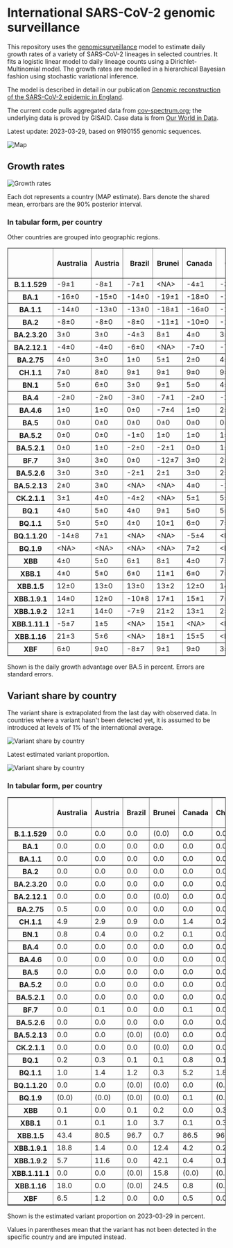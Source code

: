 # International SARS-CoV-2 genomic surveillance

This repository uses the [genomicsurveillance](https://github.com/gerstung-lab/genomicsurveillance) model to estimate daily growth rates of a variety of SARS-CoV-2 lineages in selected countries. It fits a logistic linear model to daily lineage counts using a Dirichlet-Multinomial model. The growth rates are modelled in a hierarchical Bayesian fashion using stochastic variational inference. 

The model is described in detail in our publication [Genomic reconstruction of the SARS-CoV-2 epidemic in England](https://www.nature.com/articles/s41586-021-04069-y).

The current code pulls aggregated data from [cov-spectrum.org](cov-spectrum.org); the underlying data is proved by GISAID. Case data is from [Our World in Data](https://ourworldindata.org/explorers/coronavirus-data-explorer).

Latest update: 2023-03-29, based on 9190155 genomic sequences.

![Map](plots/variant-map.png)

## Growth rates
![Growth rates](plots/growth-rate-latest.png)

Each dot represents a country (MAP estimate). Bars denote the shared mean, errorbars are the 90% posterior interval.

### In tabular form, per country

Other countries are grouped into geographic regions.

<small><table border="1" class="dataframe">
  <thead>
    <tr style="text-align: right;">
      <th></th>
      <th>Australia</th>
      <th>Austria</th>
      <th>Brazil</th>
      <th>Brunei</th>
      <th>Canada</th>
      <th>Chile</th>
      <th>Denmark</th>
      <th>France</th>
      <th>Germany</th>
      <th>India</th>
      <th>Indonesia</th>
      <th>Israel</th>
      <th>Japan</th>
      <th>Mexico</th>
      <th>Other - Africa</th>
      <th>Other - Asia</th>
      <th>Other - Europe</th>
      <th>Other - North America</th>
      <th>Other - Oceania</th>
      <th>Other - South America</th>
      <th>Russia</th>
      <th>Singapore</th>
      <th>South Africa</th>
      <th>South Korea</th>
      <th>Spain</th>
      <th>Sweden</th>
      <th>USA</th>
      <th>United Kingdom</th>
    </tr>
  </thead>
  <tbody>
    <tr>
      <th>B.1.1.529</th>
      <td>-9±1</td>
      <td>-8±1</td>
      <td>-7±1</td>
      <td>&lt;NA&gt;</td>
      <td>-4±1</td>
      <td>-3±1</td>
      <td>-6±1</td>
      <td>-9±1</td>
      <td>-4±0</td>
      <td>-4±0</td>
      <td>-3±5</td>
      <td>-3±1</td>
      <td>-4±1</td>
      <td>-3±1</td>
      <td>-6±0</td>
      <td>-5±0</td>
      <td>-9±1</td>
      <td>-12±1</td>
      <td>-9±1</td>
      <td>-9±1</td>
      <td>-8±1</td>
      <td>-5±2</td>
      <td>-11±0</td>
      <td>-28±8</td>
      <td>-5±1</td>
      <td>-6±0</td>
      <td>-4±0</td>
      <td>-8±0</td>
    </tr>
    <tr>
      <th>BA.1</th>
      <td>-16±0</td>
      <td>-15±0</td>
      <td>-14±0</td>
      <td>-19±1</td>
      <td>-18±0</td>
      <td>-18±0</td>
      <td>-18±0</td>
      <td>-18±0</td>
      <td>-17±0</td>
      <td>-12±0</td>
      <td>-14±0</td>
      <td>-18±0</td>
      <td>-18±0</td>
      <td>-14±0</td>
      <td>-14±0</td>
      <td>-13±0</td>
      <td>-16±0</td>
      <td>-16±0</td>
      <td>-22±0</td>
      <td>-14±0</td>
      <td>-15±0</td>
      <td>-17±0</td>
      <td>-16±0</td>
      <td>-20±0</td>
      <td>-17±0</td>
      <td>-17±0</td>
      <td>-16±0</td>
      <td>-18±0</td>
    </tr>
    <tr>
      <th>BA.1.1</th>
      <td>-14±0</td>
      <td>-13±0</td>
      <td>-13±0</td>
      <td>-18±1</td>
      <td>-16±0</td>
      <td>-16±0</td>
      <td>-13±0</td>
      <td>-16±0</td>
      <td>-15±0</td>
      <td>-11±0</td>
      <td>-15±0</td>
      <td>-15±0</td>
      <td>-15±0</td>
      <td>-12±0</td>
      <td>-13±0</td>
      <td>-11±0</td>
      <td>-14±0</td>
      <td>-15±0</td>
      <td>-14±0</td>
      <td>-13±0</td>
      <td>-14±0</td>
      <td>-10±0</td>
      <td>-14±0</td>
      <td>-16±0</td>
      <td>-14±0</td>
      <td>-14±0</td>
      <td>-14±0</td>
      <td>-15±0</td>
    </tr>
    <tr>
      <th>BA.2</th>
      <td>-8±0</td>
      <td>-8±0</td>
      <td>-8±0</td>
      <td>-11±1</td>
      <td>-10±0</td>
      <td>-10±0</td>
      <td>-10±0</td>
      <td>-8±0</td>
      <td>-9±0</td>
      <td>-4±0</td>
      <td>-8±0</td>
      <td>-8±0</td>
      <td>-8±0</td>
      <td>-7±0</td>
      <td>-6±0</td>
      <td>-6±0</td>
      <td>-8±0</td>
      <td>-9±0</td>
      <td>-9±0</td>
      <td>-7±0</td>
      <td>-9±0</td>
      <td>-4±0</td>
      <td>-9±0</td>
      <td>-9±0</td>
      <td>-7±0</td>
      <td>-9±0</td>
      <td>-8±0</td>
      <td>-8±0</td>
    </tr>
    <tr>
      <th>BA.2.3.20</th>
      <td>3±0</td>
      <td>3±0</td>
      <td>-4±3</td>
      <td>8±1</td>
      <td>4±0</td>
      <td>3±1</td>
      <td>3±0</td>
      <td>5±0</td>
      <td>4±0</td>
      <td>9±1</td>
      <td>3±1</td>
      <td>4±0</td>
      <td>2±0</td>
      <td>5±1</td>
      <td>2±1</td>
      <td>2±0</td>
      <td>4±0</td>
      <td>2±1</td>
      <td>3±0</td>
      <td>-3±2</td>
      <td>1±1</td>
      <td>4±0</td>
      <td>-2±2</td>
      <td>3±0</td>
      <td>5±0</td>
      <td>3±1</td>
      <td>4±0</td>
      <td>4±0</td>
    </tr>
    <tr>
      <th>BA.2.12.1</th>
      <td>-4±0</td>
      <td>-4±0</td>
      <td>-6±0</td>
      <td>&lt;NA&gt;</td>
      <td>-7±0</td>
      <td>-7±0</td>
      <td>-5±0</td>
      <td>-3±0</td>
      <td>-4±0</td>
      <td>-2±0</td>
      <td>-4±0</td>
      <td>-5±0</td>
      <td>-5±0</td>
      <td>-5±0</td>
      <td>-4±0</td>
      <td>-3±0</td>
      <td>-3±0</td>
      <td>-6±0</td>
      <td>-7±0</td>
      <td>-5±0</td>
      <td>-6±0</td>
      <td>-3±0</td>
      <td>-2±1</td>
      <td>-5±0</td>
      <td>-3±0</td>
      <td>-5±0</td>
      <td>-5±0</td>
      <td>-3±0</td>
    </tr>
    <tr>
      <th>BA.2.75</th>
      <td>4±0</td>
      <td>3±0</td>
      <td>1±0</td>
      <td>5±1</td>
      <td>2±0</td>
      <td>4±0</td>
      <td>3±0</td>
      <td>4±0</td>
      <td>3±0</td>
      <td>4±0</td>
      <td>4±0</td>
      <td>3±0</td>
      <td>2±0</td>
      <td>3±0</td>
      <td>4±0</td>
      <td>1±0</td>
      <td>3±0</td>
      <td>2±0</td>
      <td>4±0</td>
      <td>4±0</td>
      <td>1±0</td>
      <td>2±0</td>
      <td>-1±1</td>
      <td>3±0</td>
      <td>5±0</td>
      <td>3±0</td>
      <td>3±0</td>
      <td>3±0</td>
    </tr>
    <tr>
      <th>CH.1.1</th>
      <td>7±0</td>
      <td>8±0</td>
      <td>9±1</td>
      <td>9±1</td>
      <td>9±0</td>
      <td>9±1</td>
      <td>9±0</td>
      <td>10±0</td>
      <td>9±0</td>
      <td>11±0</td>
      <td>11±0</td>
      <td>9±0</td>
      <td>4±0</td>
      <td>8±1</td>
      <td>11±0</td>
      <td>3±0</td>
      <td>9±0</td>
      <td>11±1</td>
      <td>7±0</td>
      <td>8±0</td>
      <td>11±1</td>
      <td>7±0</td>
      <td>6±1</td>
      <td>6±0</td>
      <td>11±0</td>
      <td>9±0</td>
      <td>8±0</td>
      <td>9±0</td>
    </tr>
    <tr>
      <th>BN.1</th>
      <td>5±0</td>
      <td>6±0</td>
      <td>3±0</td>
      <td>9±1</td>
      <td>5±0</td>
      <td>4±0</td>
      <td>6±0</td>
      <td>7±0</td>
      <td>6±0</td>
      <td>9±0</td>
      <td>7±0</td>
      <td>6±0</td>
      <td>4±0</td>
      <td>3±0</td>
      <td>6±0</td>
      <td>2±0</td>
      <td>6±0</td>
      <td>4±1</td>
      <td>5±0</td>
      <td>7±0</td>
      <td>5±0</td>
      <td>5±0</td>
      <td>2±1</td>
      <td>6±0</td>
      <td>6±0</td>
      <td>6±0</td>
      <td>5±0</td>
      <td>5±0</td>
    </tr>
    <tr>
      <th>BA.4</th>
      <td>-2±0</td>
      <td>-2±0</td>
      <td>-3±0</td>
      <td>-7±1</td>
      <td>-2±0</td>
      <td>-2±0</td>
      <td>-2±0</td>
      <td>-1±0</td>
      <td>-2±0</td>
      <td>-3±0</td>
      <td>-3±0</td>
      <td>-2±0</td>
      <td>-3±0</td>
      <td>-2±0</td>
      <td>-2±0</td>
      <td>-2±0</td>
      <td>-2±0</td>
      <td>-3±0</td>
      <td>-3±0</td>
      <td>-2±0</td>
      <td>-4±0</td>
      <td>-2±0</td>
      <td>-2±0</td>
      <td>-3±0</td>
      <td>-1±0</td>
      <td>-2±0</td>
      <td>-2±0</td>
      <td>-2±0</td>
    </tr>
    <tr>
      <th>BA.4.6</th>
      <td>1±0</td>
      <td>1±0</td>
      <td>0±0</td>
      <td>-7±4</td>
      <td>1±0</td>
      <td>2±0</td>
      <td>1±0</td>
      <td>2±0</td>
      <td>2±0</td>
      <td>3±1</td>
      <td>2±0</td>
      <td>2±0</td>
      <td>1±0</td>
      <td>1±0</td>
      <td>2±0</td>
      <td>1±0</td>
      <td>2±0</td>
      <td>0±0</td>
      <td>1±0</td>
      <td>1±0</td>
      <td>-1±1</td>
      <td>1±0</td>
      <td>-1±0</td>
      <td>0±0</td>
      <td>2±0</td>
      <td>1±0</td>
      <td>1±0</td>
      <td>1±0</td>
    </tr>
    <tr>
      <th>BA.5</th>
      <td>0±0</td>
      <td>0±0</td>
      <td>0±0</td>
      <td>0±0</td>
      <td>0±0</td>
      <td>0±0</td>
      <td>0±0</td>
      <td>0±0</td>
      <td>0±0</td>
      <td>0±0</td>
      <td>0±0</td>
      <td>0±0</td>
      <td>0±0</td>
      <td>0±0</td>
      <td>0±0</td>
      <td>0±0</td>
      <td>0±0</td>
      <td>0±0</td>
      <td>0±0</td>
      <td>0±0</td>
      <td>0±0</td>
      <td>0±0</td>
      <td>0±0</td>
      <td>0±0</td>
      <td>0±0</td>
      <td>0±0</td>
      <td>0±0</td>
      <td>0±0</td>
    </tr>
    <tr>
      <th>BA.5.2</th>
      <td>0±0</td>
      <td>0±0</td>
      <td>-1±0</td>
      <td>1±0</td>
      <td>1±0</td>
      <td>1±0</td>
      <td>1±0</td>
      <td>1±0</td>
      <td>1±0</td>
      <td>0±0</td>
      <td>0±0</td>
      <td>1±0</td>
      <td>0±0</td>
      <td>1±0</td>
      <td>0±0</td>
      <td>1±0</td>
      <td>1±0</td>
      <td>1±0</td>
      <td>1±0</td>
      <td>0±0</td>
      <td>0±0</td>
      <td>1±0</td>
      <td>-1±0</td>
      <td>1±0</td>
      <td>1±0</td>
      <td>1±0</td>
      <td>1±0</td>
      <td>1±0</td>
    </tr>
    <tr>
      <th>BA.5.2.1</th>
      <td>0±0</td>
      <td>1±0</td>
      <td>-2±0</td>
      <td>-2±1</td>
      <td>0±0</td>
      <td>1±0</td>
      <td>0±0</td>
      <td>1±0</td>
      <td>1±0</td>
      <td>0±0</td>
      <td>0±0</td>
      <td>0±0</td>
      <td>1±0</td>
      <td>0±0</td>
      <td>-1±0</td>
      <td>0±0</td>
      <td>1±0</td>
      <td>0±0</td>
      <td>0±0</td>
      <td>0±0</td>
      <td>-1±0</td>
      <td>0±0</td>
      <td>-2±0</td>
      <td>1±0</td>
      <td>1±0</td>
      <td>0±0</td>
      <td>0±0</td>
      <td>0±0</td>
    </tr>
    <tr>
      <th>BF.7</th>
      <td>3±0</td>
      <td>3±0</td>
      <td>0±0</td>
      <td>-12±7</td>
      <td>3±0</td>
      <td>2±0</td>
      <td>2±0</td>
      <td>4±0</td>
      <td>3±0</td>
      <td>9±1</td>
      <td>4±1</td>
      <td>3±0</td>
      <td>4±0</td>
      <td>2±0</td>
      <td>2±0</td>
      <td>4±0</td>
      <td>3±0</td>
      <td>3±0</td>
      <td>3±0</td>
      <td>2±0</td>
      <td>1±0</td>
      <td>5±0</td>
      <td>1±0</td>
      <td>3±0</td>
      <td>3±0</td>
      <td>3±0</td>
      <td>3±0</td>
      <td>3±0</td>
    </tr>
    <tr>
      <th>BA.5.2.6</th>
      <td>3±0</td>
      <td>3±0</td>
      <td>-2±1</td>
      <td>2±1</td>
      <td>3±0</td>
      <td>2±1</td>
      <td>3±0</td>
      <td>4±0</td>
      <td>4±0</td>
      <td>4±1</td>
      <td>4±0</td>
      <td>4±0</td>
      <td>3±0</td>
      <td>0±1</td>
      <td>2±0</td>
      <td>2±0</td>
      <td>3±0</td>
      <td>1±1</td>
      <td>3±0</td>
      <td>1±1</td>
      <td>2±0</td>
      <td>2±0</td>
      <td>0±0</td>
      <td>3±0</td>
      <td>4±0</td>
      <td>3±0</td>
      <td>3±0</td>
      <td>3±0</td>
    </tr>
    <tr>
      <th>BA.5.2.13</th>
      <td>2±0</td>
      <td>3±0</td>
      <td>&lt;NA&gt;</td>
      <td>&lt;NA&gt;</td>
      <td>4±0</td>
      <td>-19±7</td>
      <td>2±0</td>
      <td>3±0</td>
      <td>4±0</td>
      <td>&lt;NA&gt;</td>
      <td>&lt;NA&gt;</td>
      <td>3±1</td>
      <td>-15±8</td>
      <td>-1±2</td>
      <td>-17±7</td>
      <td>2±0</td>
      <td>3±0</td>
      <td>-1±1</td>
      <td>-8±3</td>
      <td>&lt;NA&gt;</td>
      <td>-19±7</td>
      <td>2±1</td>
      <td>&lt;NA&gt;</td>
      <td>-1±1</td>
      <td>3±1</td>
      <td>3±0</td>
      <td>3±0</td>
      <td>3±0</td>
    </tr>
    <tr>
      <th>CK.2.1.1</th>
      <td>3±1</td>
      <td>4±0</td>
      <td>-4±2</td>
      <td>&lt;NA&gt;</td>
      <td>5±1</td>
      <td>5±2</td>
      <td>3±0</td>
      <td>6±0</td>
      <td>3±0</td>
      <td>&lt;NA&gt;</td>
      <td>&lt;NA&gt;</td>
      <td>5±1</td>
      <td>2±1</td>
      <td>2±1</td>
      <td>&lt;NA&gt;</td>
      <td>-8±3</td>
      <td>5±0</td>
      <td>&lt;NA&gt;</td>
      <td>-1±1</td>
      <td>3±2</td>
      <td>-7±5</td>
      <td>0±2</td>
      <td>-17±7</td>
      <td>-1±1</td>
      <td>4±0</td>
      <td>3±1</td>
      <td>5±0</td>
      <td>5±0</td>
    </tr>
    <tr>
      <th>BQ.1</th>
      <td>4±0</td>
      <td>5±0</td>
      <td>4±0</td>
      <td>9±1</td>
      <td>5±0</td>
      <td>5±0</td>
      <td>5±0</td>
      <td>6±0</td>
      <td>5±0</td>
      <td>10±0</td>
      <td>6±0</td>
      <td>5±0</td>
      <td>4±0</td>
      <td>4±0</td>
      <td>4±0</td>
      <td>2±0</td>
      <td>5±0</td>
      <td>6±0</td>
      <td>5±0</td>
      <td>5±0</td>
      <td>6±0</td>
      <td>4±0</td>
      <td>2±0</td>
      <td>5±0</td>
      <td>6±0</td>
      <td>5±0</td>
      <td>5±0</td>
      <td>5±0</td>
    </tr>
    <tr>
      <th>BQ.1.1</th>
      <td>5±0</td>
      <td>5±0</td>
      <td>4±0</td>
      <td>10±1</td>
      <td>6±0</td>
      <td>7±0</td>
      <td>5±0</td>
      <td>6±0</td>
      <td>6±0</td>
      <td>12±0</td>
      <td>8±0</td>
      <td>6±0</td>
      <td>4±0</td>
      <td>5±0</td>
      <td>4±0</td>
      <td>2±0</td>
      <td>6±0</td>
      <td>6±0</td>
      <td>5±0</td>
      <td>6±0</td>
      <td>4±1</td>
      <td>4±0</td>
      <td>4±0</td>
      <td>4±0</td>
      <td>7±0</td>
      <td>6±0</td>
      <td>6±0</td>
      <td>6±0</td>
    </tr>
    <tr>
      <th>BQ.1.1.20</th>
      <td>-14±8</td>
      <td>7±1</td>
      <td>&lt;NA&gt;</td>
      <td>&lt;NA&gt;</td>
      <td>-5±4</td>
      <td>&lt;NA&gt;</td>
      <td>6±0</td>
      <td>8±1</td>
      <td>7±0</td>
      <td>&lt;NA&gt;</td>
      <td>&lt;NA&gt;</td>
      <td>-14±6</td>
      <td>&lt;NA&gt;</td>
      <td>&lt;NA&gt;</td>
      <td>&lt;NA&gt;</td>
      <td>&lt;NA&gt;</td>
      <td>8±1</td>
      <td>&lt;NA&gt;</td>
      <td>&lt;NA&gt;</td>
      <td>&lt;NA&gt;</td>
      <td>&lt;NA&gt;</td>
      <td>&lt;NA&gt;</td>
      <td>&lt;NA&gt;</td>
      <td>-15±8</td>
      <td>&lt;NA&gt;</td>
      <td>7±1</td>
      <td>7±1</td>
      <td>7±1</td>
    </tr>
    <tr>
      <th>BQ.1.9</th>
      <td>&lt;NA&gt;</td>
      <td>&lt;NA&gt;</td>
      <td>&lt;NA&gt;</td>
      <td>&lt;NA&gt;</td>
      <td>7±2</td>
      <td>&lt;NA&gt;</td>
      <td>&lt;NA&gt;</td>
      <td>&lt;NA&gt;</td>
      <td>&lt;NA&gt;</td>
      <td>8±2</td>
      <td>-7±5</td>
      <td>&lt;NA&gt;</td>
      <td>-11±5</td>
      <td>&lt;NA&gt;</td>
      <td>&lt;NA&gt;</td>
      <td>&lt;NA&gt;</td>
      <td>-7±5</td>
      <td>&lt;NA&gt;</td>
      <td>&lt;NA&gt;</td>
      <td>-9±5</td>
      <td>&lt;NA&gt;</td>
      <td>&lt;NA&gt;</td>
      <td>&lt;NA&gt;</td>
      <td>-6±4</td>
      <td>&lt;NA&gt;</td>
      <td>&lt;NA&gt;</td>
      <td>7±1</td>
      <td>&lt;NA&gt;</td>
    </tr>
    <tr>
      <th>XBB</th>
      <td>4±0</td>
      <td>5±0</td>
      <td>6±1</td>
      <td>8±1</td>
      <td>4±0</td>
      <td>7±0</td>
      <td>5±0</td>
      <td>7±0</td>
      <td>5±0</td>
      <td>10±0</td>
      <td>7±0</td>
      <td>6±0</td>
      <td>2±0</td>
      <td>7±1</td>
      <td>7±0</td>
      <td>1±0</td>
      <td>6±0</td>
      <td>7±1</td>
      <td>6±0</td>
      <td>7±0</td>
      <td>8±0</td>
      <td>5±0</td>
      <td>5±1</td>
      <td>2±0</td>
      <td>8±0</td>
      <td>5±0</td>
      <td>6±0</td>
      <td>6±0</td>
    </tr>
    <tr>
      <th>XBB.1</th>
      <td>4±0</td>
      <td>5±0</td>
      <td>6±0</td>
      <td>11±1</td>
      <td>6±0</td>
      <td>7±0</td>
      <td>5±0</td>
      <td>7±0</td>
      <td>6±0</td>
      <td>10±0</td>
      <td>8±0</td>
      <td>7±0</td>
      <td>2±0</td>
      <td>7±0</td>
      <td>7±0</td>
      <td>1±0</td>
      <td>6±0</td>
      <td>7±0</td>
      <td>4±0</td>
      <td>8±0</td>
      <td>8±0</td>
      <td>3±0</td>
      <td>5±1</td>
      <td>3±0</td>
      <td>8±0</td>
      <td>6±0</td>
      <td>6±0</td>
      <td>6±0</td>
    </tr>
    <tr>
      <th>XBB.1.5</th>
      <td>12±0</td>
      <td>13±0</td>
      <td>13±0</td>
      <td>13±2</td>
      <td>12±0</td>
      <td>14±0</td>
      <td>13±0</td>
      <td>14±0</td>
      <td>13±0</td>
      <td>14±0</td>
      <td>14±1</td>
      <td>13±0</td>
      <td>10±0</td>
      <td>14±0</td>
      <td>15±0</td>
      <td>7±0</td>
      <td>13±0</td>
      <td>15±0</td>
      <td>13±0</td>
      <td>14±0</td>
      <td>11±1</td>
      <td>11±0</td>
      <td>14±0</td>
      <td>10±0</td>
      <td>14±0</td>
      <td>13±0</td>
      <td>12±0</td>
      <td>13±0</td>
    </tr>
    <tr>
      <th>XBB.1.9.1</th>
      <td>14±0</td>
      <td>12±0</td>
      <td>-10±8</td>
      <td>17±1</td>
      <td>15±1</td>
      <td>7±6</td>
      <td>15±0</td>
      <td>16±0</td>
      <td>14±0</td>
      <td>15±1</td>
      <td>16±0</td>
      <td>15±1</td>
      <td>15±1</td>
      <td>&lt;NA&gt;</td>
      <td>13±1</td>
      <td>7±0</td>
      <td>15±0</td>
      <td>&lt;NA&gt;</td>
      <td>16±1</td>
      <td>11±3</td>
      <td>4±6</td>
      <td>11±0</td>
      <td>18±1</td>
      <td>14±1</td>
      <td>17±1</td>
      <td>14±0</td>
      <td>15±0</td>
      <td>15±0</td>
    </tr>
    <tr>
      <th>XBB.1.9.2</th>
      <td>12±1</td>
      <td>14±0</td>
      <td>-7±9</td>
      <td>21±2</td>
      <td>13±1</td>
      <td>2±7</td>
      <td>14±1</td>
      <td>15±1</td>
      <td>14±0</td>
      <td>12±1</td>
      <td>15±1</td>
      <td>17±1</td>
      <td>16±2</td>
      <td>&lt;NA&gt;</td>
      <td>-7±8</td>
      <td>6±1</td>
      <td>16±0</td>
      <td>&lt;NA&gt;</td>
      <td>12±2</td>
      <td>-2±6</td>
      <td>&lt;NA&gt;</td>
      <td>12±1</td>
      <td>14±3</td>
      <td>13±1</td>
      <td>17±1</td>
      <td>15±1</td>
      <td>16±1</td>
      <td>16±1</td>
    </tr>
    <tr>
      <th>XBB.1.11.1</th>
      <td>-5±7</td>
      <td>1±5</td>
      <td>&lt;NA&gt;</td>
      <td>15±1</td>
      <td>&lt;NA&gt;</td>
      <td>&lt;NA&gt;</td>
      <td>&lt;NA&gt;</td>
      <td>-7±6</td>
      <td>6±3</td>
      <td>10±2</td>
      <td>13±1</td>
      <td>8±4</td>
      <td>2±3</td>
      <td>&lt;NA&gt;</td>
      <td>&lt;NA&gt;</td>
      <td>4±1</td>
      <td>-1±6</td>
      <td>&lt;NA&gt;</td>
      <td>&lt;NA&gt;</td>
      <td>&lt;NA&gt;</td>
      <td>&lt;NA&gt;</td>
      <td>13±1</td>
      <td>&lt;NA&gt;</td>
      <td>&lt;NA&gt;</td>
      <td>-6±7</td>
      <td>&lt;NA&gt;</td>
      <td>-6±6</td>
      <td>5±5</td>
    </tr>
    <tr>
      <th>XBB.1.16</th>
      <td>21±3</td>
      <td>5±6</td>
      <td>&lt;NA&gt;</td>
      <td>18±1</td>
      <td>15±5</td>
      <td>&lt;NA&gt;</td>
      <td>8±5</td>
      <td>&lt;NA&gt;</td>
      <td>10±3</td>
      <td>21±1</td>
      <td>&lt;NA&gt;</td>
      <td>&lt;NA&gt;</td>
      <td>20±5</td>
      <td>&lt;NA&gt;</td>
      <td>&lt;NA&gt;</td>
      <td>2±7</td>
      <td>8±4</td>
      <td>&lt;NA&gt;</td>
      <td>21±6</td>
      <td>-6±8</td>
      <td>&lt;NA&gt;</td>
      <td>13±2</td>
      <td>&lt;NA&gt;</td>
      <td>10±5</td>
      <td>-1±8</td>
      <td>6±6</td>
      <td>19±1</td>
      <td>19±2</td>
    </tr>
    <tr>
      <th>XBF</th>
      <td>6±0</td>
      <td>9±0</td>
      <td>-8±7</td>
      <td>9±1</td>
      <td>9±0</td>
      <td>3±4</td>
      <td>9±0</td>
      <td>10±0</td>
      <td>9±0</td>
      <td>11±0</td>
      <td>8±2</td>
      <td>8±1</td>
      <td>4±0</td>
      <td>1±4</td>
      <td>6±2</td>
      <td>4±1</td>
      <td>9±0</td>
      <td>-15±8</td>
      <td>7±0</td>
      <td>&lt;NA&gt;</td>
      <td>&lt;NA&gt;</td>
      <td>7±0</td>
      <td>1±2</td>
      <td>7±0</td>
      <td>10±1</td>
      <td>9±0</td>
      <td>9±0</td>
      <td>9±0</td>
    </tr>
  </tbody>
</table></small>

Shown is the daily growth advantage over BA.5 in percent. Errors are standard errors.

## Variant share by country

The variant share is extrapolated from the last day with observed data. In countries where a variant hasn't been detected yet, it is assumed to be introduced at levels of 1% of the international average. 

![Variant share by country](plots/variant-share-latest.png)

Latest estimated variant proportion.

![Variant share by country](plots/variant-share-bar.png)

### In tabular form, per country

<small><table border="1" class="dataframe">
  <thead>
    <tr style="text-align: right;">
      <th></th>
      <th>Australia</th>
      <th>Austria</th>
      <th>Brazil</th>
      <th>Brunei</th>
      <th>Canada</th>
      <th>Chile</th>
      <th>Denmark</th>
      <th>France</th>
      <th>Germany</th>
      <th>India</th>
      <th>Indonesia</th>
      <th>Israel</th>
      <th>Japan</th>
      <th>Mexico</th>
      <th>Russia</th>
      <th>Singapore</th>
      <th>South Africa</th>
      <th>South Korea</th>
      <th>Spain</th>
      <th>Sweden</th>
      <th>USA</th>
      <th>United Kingdom</th>
      <th>Other - Africa</th>
      <th>Other - Asia</th>
      <th>Other - Europe</th>
      <th>Other - North America</th>
      <th>Other - Oceania</th>
      <th>Other - South America</th>
    </tr>
  </thead>
  <tbody>
    <tr>
      <th>B.1.1.529</th>
      <td>0.0</td>
      <td>0.0</td>
      <td>0.0</td>
      <td>(0.0)</td>
      <td>0.0</td>
      <td>0.0</td>
      <td>0.0</td>
      <td>0.0</td>
      <td>0.0</td>
      <td>0.0</td>
      <td>0.8</td>
      <td>0.0</td>
      <td>0.0</td>
      <td>0.0</td>
      <td>0.0</td>
      <td>0.0</td>
      <td>0.0</td>
      <td>0.0</td>
      <td>0.0</td>
      <td>0.0</td>
      <td>0.0</td>
      <td>0.0</td>
      <td>0.0</td>
      <td>0.0</td>
      <td>0.0</td>
      <td>0.0</td>
      <td>0.0</td>
      <td>0.0</td>
    </tr>
    <tr>
      <th>BA.1</th>
      <td>0.0</td>
      <td>0.0</td>
      <td>0.0</td>
      <td>0.0</td>
      <td>0.0</td>
      <td>0.0</td>
      <td>0.0</td>
      <td>0.0</td>
      <td>0.0</td>
      <td>0.0</td>
      <td>0.0</td>
      <td>0.0</td>
      <td>0.0</td>
      <td>0.0</td>
      <td>0.0</td>
      <td>0.0</td>
      <td>0.0</td>
      <td>0.0</td>
      <td>0.0</td>
      <td>0.0</td>
      <td>0.0</td>
      <td>0.0</td>
      <td>0.0</td>
      <td>0.0</td>
      <td>0.0</td>
      <td>0.0</td>
      <td>0.0</td>
      <td>0.0</td>
    </tr>
    <tr>
      <th>BA.1.1</th>
      <td>0.0</td>
      <td>0.0</td>
      <td>0.0</td>
      <td>0.0</td>
      <td>0.0</td>
      <td>0.0</td>
      <td>0.0</td>
      <td>0.0</td>
      <td>0.0</td>
      <td>0.0</td>
      <td>0.0</td>
      <td>0.0</td>
      <td>0.0</td>
      <td>0.0</td>
      <td>0.0</td>
      <td>0.0</td>
      <td>0.0</td>
      <td>0.0</td>
      <td>0.0</td>
      <td>0.0</td>
      <td>0.0</td>
      <td>0.0</td>
      <td>0.0</td>
      <td>0.0</td>
      <td>0.0</td>
      <td>0.0</td>
      <td>0.0</td>
      <td>0.0</td>
    </tr>
    <tr>
      <th>BA.2</th>
      <td>0.0</td>
      <td>0.0</td>
      <td>0.0</td>
      <td>0.0</td>
      <td>0.0</td>
      <td>0.0</td>
      <td>0.0</td>
      <td>0.0</td>
      <td>0.0</td>
      <td>0.0</td>
      <td>0.0</td>
      <td>0.0</td>
      <td>0.0</td>
      <td>0.0</td>
      <td>0.0</td>
      <td>0.0</td>
      <td>0.0</td>
      <td>0.0</td>
      <td>0.0</td>
      <td>0.0</td>
      <td>0.0</td>
      <td>0.0</td>
      <td>0.0</td>
      <td>0.0</td>
      <td>0.0</td>
      <td>0.0</td>
      <td>0.0</td>
      <td>0.0</td>
    </tr>
    <tr>
      <th>BA.2.3.20</th>
      <td>0.0</td>
      <td>0.0</td>
      <td>0.0</td>
      <td>0.0</td>
      <td>0.0</td>
      <td>0.0</td>
      <td>0.0</td>
      <td>0.0</td>
      <td>0.0</td>
      <td>0.0</td>
      <td>0.0</td>
      <td>0.0</td>
      <td>0.2</td>
      <td>0.0</td>
      <td>0.0</td>
      <td>0.2</td>
      <td>0.0</td>
      <td>0.2</td>
      <td>0.0</td>
      <td>0.0</td>
      <td>0.0</td>
      <td>0.0</td>
      <td>0.0</td>
      <td>1.1</td>
      <td>0.0</td>
      <td>0.0</td>
      <td>0.0</td>
      <td>0.0</td>
    </tr>
    <tr>
      <th>BA.2.12.1</th>
      <td>0.0</td>
      <td>0.0</td>
      <td>0.0</td>
      <td>(0.0)</td>
      <td>0.0</td>
      <td>0.0</td>
      <td>0.0</td>
      <td>0.0</td>
      <td>0.0</td>
      <td>0.0</td>
      <td>0.0</td>
      <td>0.0</td>
      <td>0.0</td>
      <td>0.0</td>
      <td>0.0</td>
      <td>0.0</td>
      <td>0.0</td>
      <td>0.0</td>
      <td>0.0</td>
      <td>0.0</td>
      <td>0.0</td>
      <td>0.0</td>
      <td>0.0</td>
      <td>0.0</td>
      <td>0.0</td>
      <td>0.0</td>
      <td>0.0</td>
      <td>0.0</td>
    </tr>
    <tr>
      <th>BA.2.75</th>
      <td>0.5</td>
      <td>0.0</td>
      <td>0.0</td>
      <td>0.0</td>
      <td>0.0</td>
      <td>0.0</td>
      <td>0.0</td>
      <td>0.0</td>
      <td>0.0</td>
      <td>0.0</td>
      <td>0.0</td>
      <td>0.0</td>
      <td>0.1</td>
      <td>0.0</td>
      <td>0.0</td>
      <td>0.0</td>
      <td>0.0</td>
      <td>0.7</td>
      <td>0.0</td>
      <td>0.0</td>
      <td>0.0</td>
      <td>0.0</td>
      <td>0.0</td>
      <td>0.8</td>
      <td>0.0</td>
      <td>0.0</td>
      <td>0.3</td>
      <td>0.0</td>
    </tr>
    <tr>
      <th>CH.1.1</th>
      <td>4.9</td>
      <td>2.9</td>
      <td>0.9</td>
      <td>0.0</td>
      <td>1.4</td>
      <td>0.2</td>
      <td>8.3</td>
      <td>2.0</td>
      <td>6.4</td>
      <td>0.1</td>
      <td>1.0</td>
      <td>0.9</td>
      <td>0.8</td>
      <td>0.0</td>
      <td>16.4</td>
      <td>4.3</td>
      <td>0.1</td>
      <td>4.3</td>
      <td>2.9</td>
      <td>10.4</td>
      <td>0.3</td>
      <td>7.7</td>
      <td>5.1</td>
      <td>1.7</td>
      <td>4.3</td>
      <td>0.2</td>
      <td>9.8</td>
      <td>0.3</td>
    </tr>
    <tr>
      <th>BN.1</th>
      <td>0.8</td>
      <td>0.4</td>
      <td>0.0</td>
      <td>0.2</td>
      <td>0.1</td>
      <td>0.0</td>
      <td>0.7</td>
      <td>0.1</td>
      <td>0.8</td>
      <td>0.0</td>
      <td>0.1</td>
      <td>0.1</td>
      <td>8.2</td>
      <td>0.0</td>
      <td>0.3</td>
      <td>1.2</td>
      <td>0.0</td>
      <td>40.2</td>
      <td>0.1</td>
      <td>0.3</td>
      <td>0.0</td>
      <td>0.1</td>
      <td>0.2</td>
      <td>7.9</td>
      <td>0.4</td>
      <td>0.0</td>
      <td>0.7</td>
      <td>0.1</td>
    </tr>
    <tr>
      <th>BA.4</th>
      <td>0.0</td>
      <td>0.0</td>
      <td>0.0</td>
      <td>0.0</td>
      <td>0.0</td>
      <td>0.0</td>
      <td>0.0</td>
      <td>0.0</td>
      <td>0.0</td>
      <td>0.0</td>
      <td>0.0</td>
      <td>0.0</td>
      <td>0.0</td>
      <td>0.0</td>
      <td>0.0</td>
      <td>0.0</td>
      <td>0.0</td>
      <td>0.0</td>
      <td>0.0</td>
      <td>0.0</td>
      <td>0.0</td>
      <td>0.0</td>
      <td>0.0</td>
      <td>0.0</td>
      <td>0.0</td>
      <td>0.0</td>
      <td>0.0</td>
      <td>0.0</td>
    </tr>
    <tr>
      <th>BA.4.6</th>
      <td>0.0</td>
      <td>0.0</td>
      <td>0.0</td>
      <td>0.0</td>
      <td>0.0</td>
      <td>0.0</td>
      <td>0.0</td>
      <td>0.0</td>
      <td>0.0</td>
      <td>0.0</td>
      <td>0.0</td>
      <td>0.0</td>
      <td>0.0</td>
      <td>0.0</td>
      <td>0.0</td>
      <td>0.0</td>
      <td>0.0</td>
      <td>0.0</td>
      <td>0.0</td>
      <td>0.0</td>
      <td>0.0</td>
      <td>0.0</td>
      <td>0.0</td>
      <td>0.0</td>
      <td>0.0</td>
      <td>0.0</td>
      <td>0.0</td>
      <td>0.0</td>
    </tr>
    <tr>
      <th>BA.5</th>
      <td>0.0</td>
      <td>0.0</td>
      <td>0.0</td>
      <td>0.0</td>
      <td>0.0</td>
      <td>0.0</td>
      <td>0.0</td>
      <td>0.0</td>
      <td>0.0</td>
      <td>0.0</td>
      <td>0.0</td>
      <td>0.0</td>
      <td>0.1</td>
      <td>0.0</td>
      <td>0.0</td>
      <td>0.0</td>
      <td>0.0</td>
      <td>0.0</td>
      <td>0.0</td>
      <td>0.0</td>
      <td>0.0</td>
      <td>0.0</td>
      <td>0.0</td>
      <td>0.1</td>
      <td>0.0</td>
      <td>0.0</td>
      <td>0.0</td>
      <td>0.0</td>
    </tr>
    <tr>
      <th>BA.5.2</th>
      <td>0.0</td>
      <td>0.0</td>
      <td>0.0</td>
      <td>0.0</td>
      <td>0.0</td>
      <td>0.0</td>
      <td>0.0</td>
      <td>0.0</td>
      <td>0.0</td>
      <td>0.0</td>
      <td>0.0</td>
      <td>0.0</td>
      <td>0.4</td>
      <td>0.0</td>
      <td>0.0</td>
      <td>0.0</td>
      <td>0.0</td>
      <td>0.2</td>
      <td>0.0</td>
      <td>0.0</td>
      <td>0.0</td>
      <td>0.0</td>
      <td>0.0</td>
      <td>9.0</td>
      <td>0.0</td>
      <td>0.0</td>
      <td>0.0</td>
      <td>0.0</td>
    </tr>
    <tr>
      <th>BA.5.2.1</th>
      <td>0.0</td>
      <td>0.0</td>
      <td>0.0</td>
      <td>0.0</td>
      <td>0.0</td>
      <td>0.0</td>
      <td>0.0</td>
      <td>0.0</td>
      <td>0.0</td>
      <td>0.0</td>
      <td>0.0</td>
      <td>0.0</td>
      <td>1.6</td>
      <td>0.0</td>
      <td>0.0</td>
      <td>0.0</td>
      <td>0.0</td>
      <td>0.2</td>
      <td>0.0</td>
      <td>0.0</td>
      <td>0.0</td>
      <td>0.0</td>
      <td>0.0</td>
      <td>0.1</td>
      <td>0.0</td>
      <td>0.0</td>
      <td>0.0</td>
      <td>0.0</td>
    </tr>
    <tr>
      <th>BF.7</th>
      <td>0.0</td>
      <td>0.1</td>
      <td>0.0</td>
      <td>0.0</td>
      <td>0.1</td>
      <td>0.0</td>
      <td>0.0</td>
      <td>0.0</td>
      <td>0.2</td>
      <td>0.0</td>
      <td>0.0</td>
      <td>0.0</td>
      <td>9.5</td>
      <td>0.0</td>
      <td>0.0</td>
      <td>0.3</td>
      <td>0.0</td>
      <td>0.5</td>
      <td>0.0</td>
      <td>0.0</td>
      <td>0.0</td>
      <td>0.0</td>
      <td>0.0</td>
      <td>37.6</td>
      <td>0.0</td>
      <td>0.0</td>
      <td>0.0</td>
      <td>0.0</td>
    </tr>
    <tr>
      <th>BA.5.2.6</th>
      <td>0.0</td>
      <td>0.0</td>
      <td>0.0</td>
      <td>0.0</td>
      <td>0.0</td>
      <td>0.0</td>
      <td>0.0</td>
      <td>0.0</td>
      <td>0.0</td>
      <td>0.0</td>
      <td>0.0</td>
      <td>0.0</td>
      <td>2.8</td>
      <td>0.0</td>
      <td>0.0</td>
      <td>0.0</td>
      <td>0.0</td>
      <td>0.1</td>
      <td>0.0</td>
      <td>0.0</td>
      <td>0.0</td>
      <td>0.0</td>
      <td>0.0</td>
      <td>0.2</td>
      <td>0.0</td>
      <td>0.0</td>
      <td>0.0</td>
      <td>0.0</td>
    </tr>
    <tr>
      <th>BA.5.2.13</th>
      <td>0.0</td>
      <td>0.0</td>
      <td>(0.0)</td>
      <td>(0.0)</td>
      <td>0.0</td>
      <td>0.0</td>
      <td>0.0</td>
      <td>0.0</td>
      <td>0.0</td>
      <td>(0.0)</td>
      <td>(0.0)</td>
      <td>0.0</td>
      <td>0.0</td>
      <td>0.0</td>
      <td>0.0</td>
      <td>0.0</td>
      <td>(0.0)</td>
      <td>0.0</td>
      <td>0.0</td>
      <td>0.0</td>
      <td>0.0</td>
      <td>0.0</td>
      <td>0.0</td>
      <td>0.0</td>
      <td>0.0</td>
      <td>0.0</td>
      <td>0.0</td>
      <td>(0.0)</td>
    </tr>
    <tr>
      <th>CK.2.1.1</th>
      <td>0.0</td>
      <td>0.0</td>
      <td>0.0</td>
      <td>(0.0)</td>
      <td>0.0</td>
      <td>0.0</td>
      <td>0.0</td>
      <td>0.0</td>
      <td>0.0</td>
      <td>(0.0)</td>
      <td>(0.0)</td>
      <td>0.0</td>
      <td>0.0</td>
      <td>0.0</td>
      <td>0.0</td>
      <td>0.0</td>
      <td>0.0</td>
      <td>0.0</td>
      <td>0.0</td>
      <td>0.0</td>
      <td>0.0</td>
      <td>0.0</td>
      <td>(0.0)</td>
      <td>0.0</td>
      <td>0.0</td>
      <td>(0.0)</td>
      <td>0.0</td>
      <td>0.0</td>
    </tr>
    <tr>
      <th>BQ.1</th>
      <td>0.2</td>
      <td>0.3</td>
      <td>0.1</td>
      <td>0.1</td>
      <td>0.8</td>
      <td>0.1</td>
      <td>0.2</td>
      <td>0.2</td>
      <td>0.6</td>
      <td>0.1</td>
      <td>0.1</td>
      <td>0.1</td>
      <td>1.9</td>
      <td>0.0</td>
      <td>0.9</td>
      <td>0.6</td>
      <td>0.0</td>
      <td>4.4</td>
      <td>0.5</td>
      <td>0.5</td>
      <td>0.2</td>
      <td>0.1</td>
      <td>0.0</td>
      <td>0.9</td>
      <td>0.5</td>
      <td>0.0</td>
      <td>0.4</td>
      <td>0.1</td>
    </tr>
    <tr>
      <th>BQ.1.1</th>
      <td>1.0</td>
      <td>1.4</td>
      <td>1.2</td>
      <td>0.3</td>
      <td>5.2</td>
      <td>1.8</td>
      <td>1.1</td>
      <td>2.0</td>
      <td>2.5</td>
      <td>0.5</td>
      <td>0.7</td>
      <td>0.8</td>
      <td>7.3</td>
      <td>0.2</td>
      <td>0.1</td>
      <td>0.9</td>
      <td>0.3</td>
      <td>1.0</td>
      <td>3.3</td>
      <td>2.9</td>
      <td>1.1</td>
      <td>1.6</td>
      <td>0.1</td>
      <td>0.8</td>
      <td>2.7</td>
      <td>0.2</td>
      <td>0.7</td>
      <td>0.6</td>
    </tr>
    <tr>
      <th>BQ.1.1.20</th>
      <td>0.0</td>
      <td>0.0</td>
      <td>(0.0)</td>
      <td>(0.0)</td>
      <td>0.0</td>
      <td>(0.0)</td>
      <td>1.1</td>
      <td>0.0</td>
      <td>0.1</td>
      <td>(0.0)</td>
      <td>(0.0)</td>
      <td>0.0</td>
      <td>(0.0)</td>
      <td>(0.0)</td>
      <td>(0.0)</td>
      <td>(0.0)</td>
      <td>(0.0)</td>
      <td>0.0</td>
      <td>(0.0)</td>
      <td>0.1</td>
      <td>0.0</td>
      <td>0.0</td>
      <td>(0.0)</td>
      <td>(0.0)</td>
      <td>0.0</td>
      <td>(0.0)</td>
      <td>(0.0)</td>
      <td>(0.0)</td>
    </tr>
    <tr>
      <th>BQ.1.9</th>
      <td>(0.0)</td>
      <td>(0.0)</td>
      <td>(0.0)</td>
      <td>(0.0)</td>
      <td>0.1</td>
      <td>(0.0)</td>
      <td>(0.0)</td>
      <td>(0.0)</td>
      <td>(0.0)</td>
      <td>0.0</td>
      <td>0.0</td>
      <td>(0.0)</td>
      <td>0.0</td>
      <td>(0.0)</td>
      <td>(0.0)</td>
      <td>(0.0)</td>
      <td>(0.0)</td>
      <td>0.0</td>
      <td>(0.0)</td>
      <td>(0.0)</td>
      <td>0.0</td>
      <td>(0.0)</td>
      <td>(0.0)</td>
      <td>(0.0)</td>
      <td>0.0</td>
      <td>(0.0)</td>
      <td>(0.0)</td>
      <td>0.0</td>
    </tr>
    <tr>
      <th>XBB</th>
      <td>0.1</td>
      <td>0.0</td>
      <td>0.1</td>
      <td>0.2</td>
      <td>0.0</td>
      <td>0.3</td>
      <td>0.0</td>
      <td>0.0</td>
      <td>0.0</td>
      <td>1.1</td>
      <td>0.2</td>
      <td>0.0</td>
      <td>0.0</td>
      <td>0.1</td>
      <td>6.6</td>
      <td>1.0</td>
      <td>0.0</td>
      <td>0.0</td>
      <td>0.2</td>
      <td>0.0</td>
      <td>0.0</td>
      <td>0.0</td>
      <td>1.0</td>
      <td>0.3</td>
      <td>0.1</td>
      <td>0.0</td>
      <td>0.2</td>
      <td>1.4</td>
    </tr>
    <tr>
      <th>XBB.1</th>
      <td>0.1</td>
      <td>0.1</td>
      <td>1.0</td>
      <td>3.7</td>
      <td>0.1</td>
      <td>0.3</td>
      <td>0.2</td>
      <td>0.1</td>
      <td>0.1</td>
      <td>0.5</td>
      <td>3.0</td>
      <td>0.1</td>
      <td>0.0</td>
      <td>0.6</td>
      <td>32.5</td>
      <td>0.6</td>
      <td>0.0</td>
      <td>0.1</td>
      <td>0.1</td>
      <td>0.6</td>
      <td>0.1</td>
      <td>0.1</td>
      <td>0.4</td>
      <td>2.2</td>
      <td>0.1</td>
      <td>0.4</td>
      <td>0.0</td>
      <td>0.3</td>
    </tr>
    <tr>
      <th>XBB.1.5</th>
      <td>43.4</td>
      <td>80.5</td>
      <td>96.7</td>
      <td>0.7</td>
      <td>86.5</td>
      <td>96.9</td>
      <td>63.5</td>
      <td>68.8</td>
      <td>61.9</td>
      <td>5.3</td>
      <td>14.6</td>
      <td>49.7</td>
      <td>18.0</td>
      <td>99.0</td>
      <td>41.8</td>
      <td>33.2</td>
      <td>79.2</td>
      <td>23.0</td>
      <td>73.9</td>
      <td>55.4</td>
      <td>91.7</td>
      <td>61.9</td>
      <td>90.7</td>
      <td>13.9</td>
      <td>60.8</td>
      <td>99.1</td>
      <td>50.3</td>
      <td>96.6</td>
    </tr>
    <tr>
      <th>XBB.1.9.1</th>
      <td>18.8</td>
      <td>1.4</td>
      <td>0.0</td>
      <td>12.4</td>
      <td>4.2</td>
      <td>0.2</td>
      <td>16.9</td>
      <td>20.9</td>
      <td>20.5</td>
      <td>1.4</td>
      <td>57.0</td>
      <td>19.3</td>
      <td>22.1</td>
      <td>(0.0)</td>
      <td>1.3</td>
      <td>25.5</td>
      <td>19.1</td>
      <td>19.1</td>
      <td>12.0</td>
      <td>19.2</td>
      <td>2.5</td>
      <td>21.7</td>
      <td>2.4</td>
      <td>17.1</td>
      <td>17.0</td>
      <td>(0.0)</td>
      <td>16.3</td>
      <td>0.5</td>
    </tr>
    <tr>
      <th>XBB.1.9.2</th>
      <td>5.7</td>
      <td>11.6</td>
      <td>0.0</td>
      <td>42.1</td>
      <td>0.4</td>
      <td>0.1</td>
      <td>6.7</td>
      <td>5.5</td>
      <td>6.0</td>
      <td>0.2</td>
      <td>19.6</td>
      <td>28.7</td>
      <td>11.8</td>
      <td>(0.0)</td>
      <td>(0.0)</td>
      <td>15.3</td>
      <td>1.2</td>
      <td>4.0</td>
      <td>6.9</td>
      <td>7.5</td>
      <td>1.5</td>
      <td>5.2</td>
      <td>0.0</td>
      <td>4.9</td>
      <td>13.1</td>
      <td>(0.0)</td>
      <td>3.2</td>
      <td>0.0</td>
    </tr>
    <tr>
      <th>XBB.1.11.1</th>
      <td>0.0</td>
      <td>0.0</td>
      <td>(0.0)</td>
      <td>15.8</td>
      <td>(0.0)</td>
      <td>(0.0)</td>
      <td>(0.0)</td>
      <td>0.0</td>
      <td>0.0</td>
      <td>0.0</td>
      <td>2.9</td>
      <td>0.1</td>
      <td>0.0</td>
      <td>(0.0)</td>
      <td>(0.0)</td>
      <td>7.2</td>
      <td>(0.0)</td>
      <td>(0.0)</td>
      <td>0.0</td>
      <td>(0.0)</td>
      <td>0.0</td>
      <td>0.0</td>
      <td>(0.0)</td>
      <td>0.4</td>
      <td>0.0</td>
      <td>(0.0)</td>
      <td>(0.0)</td>
      <td>(0.0)</td>
    </tr>
    <tr>
      <th>XBB.1.16</th>
      <td>18.0</td>
      <td>0.0</td>
      <td>(0.0)</td>
      <td>24.5</td>
      <td>0.8</td>
      <td>(0.0)</td>
      <td>0.2</td>
      <td>(0.0)</td>
      <td>0.1</td>
      <td>90.7</td>
      <td>(0.0)</td>
      <td>(0.0)</td>
      <td>15.1</td>
      <td>(0.0)</td>
      <td>(0.0)</td>
      <td>8.5</td>
      <td>(0.0)</td>
      <td>1.0</td>
      <td>0.0</td>
      <td>0.2</td>
      <td>2.4</td>
      <td>1.2</td>
      <td>(0.0)</td>
      <td>0.9</td>
      <td>0.0</td>
      <td>(0.0)</td>
      <td>14.5</td>
      <td>0.0</td>
    </tr>
    <tr>
      <th>XBF</th>
      <td>6.5</td>
      <td>1.2</td>
      <td>0.0</td>
      <td>0.0</td>
      <td>0.5</td>
      <td>0.0</td>
      <td>1.2</td>
      <td>0.3</td>
      <td>0.7</td>
      <td>0.0</td>
      <td>0.0</td>
      <td>0.1</td>
      <td>0.1</td>
      <td>0.0</td>
      <td>(0.0)</td>
      <td>1.3</td>
      <td>0.0</td>
      <td>1.1</td>
      <td>0.3</td>
      <td>2.6</td>
      <td>0.1</td>
      <td>0.4</td>
      <td>0.0</td>
      <td>0.1</td>
      <td>1.1</td>
      <td>0.0</td>
      <td>3.5</td>
      <td>(0.0)</td>
    </tr>
  </tbody>
</table></small>

Shown is the estimated variant proportion on 2023-03-29 in percent. 

Values in parentheses mean that the variant has not been detected in the specific country and are imputed instead.
